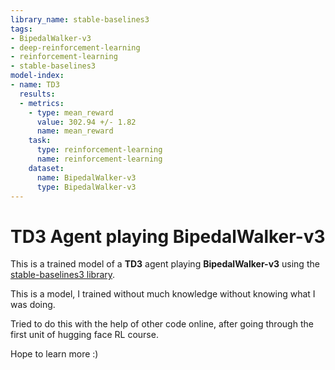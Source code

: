 ```yaml
---
library_name: stable-baselines3
tags:
- BipedalWalker-v3
- deep-reinforcement-learning
- reinforcement-learning
- stable-baselines3
model-index:
- name: TD3
  results:
  - metrics:
    - type: mean_reward
      value: 302.94 +/- 1.82
      name: mean_reward
    task:
      type: reinforcement-learning
      name: reinforcement-learning
    dataset:
      name: BipedalWalker-v3
      type: BipedalWalker-v3
---
```


  # **TD3** Agent playing **BipedalWalker-v3**
  This is a trained model of a **TD3** agent playing **BipedalWalker-v3** using the [stable-baselines3 library](https://github.com/DLR-RM/stable-baselines3).
  
  This is a model, I trained without much knowledge without knowing what I was doing.
  
  Tried to do this with the help of other code online, after going through the first unit of hugging face RL course.
  
  Hope to learn more :)